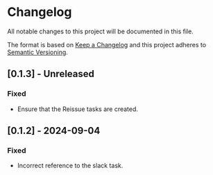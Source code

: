 # Changelog

All notable changes to this project will be documented in this file.

The format is based on [Keep a Changelog](http://keepachangelog.com/)
and this project adheres to [Semantic Versioning](http://semver.org/).

## [0.1.3] - Unreleased

### Fixed

- Ensure that the Reissue tasks are created.

## [0.1.2] - 2024-09-04

### Fixed

- Incorrect reference to the slack task.
